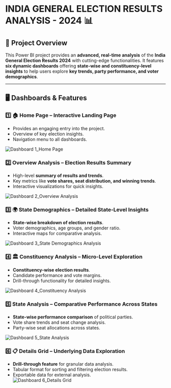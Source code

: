 # INDIA GENERAL ELECTION RESULTS ANALYSIS - 2024 📊  

## **🚀 Project Overview**  
This Power BI project provides an **advanced, real-time analysis** of the **India General Election Results 2024** with cutting-edge functionalities. It features **six dynamic dashboards** offering **state-wise and constituency-level insights** to help users explore **key trends, party performance, and voter demographics**.  

---

## **🖥️ Dashboards & Features**  

### **1️⃣ 🏠 Home Page – Interactive Landing Page**  
   - Provides an engaging entry into the project.  
   - Overview of key election insights.  
   - Navigation menu to all dashboards.
     
![Dashboard 1_Home Page](https://github.com/user-attachments/assets/2197f3d3-d8b6-4abc-bd27-a6537e07321c)


### **2️⃣ Overview Analysis – Election Results Summary**  
   - High-level **summary of results and trends**.  
   - Key metrics like **vote shares, seat distribution, and winning trends**.  
   - Interactive visualizations for quick insights.
     
![Dashboard 2_Overview Analysis](https://github.com/user-attachments/assets/67c9fe6b-a146-427d-9a02-660cf2f732ae)


### **3️⃣ 🌍 State Demographics – Detailed State-Level Insights**  
   - **State-wise breakdown of election results**.  
   - Voter demographics, age groups, and gender ratio.  
   - Interactive maps for comparative analysis.
     
![Dashboard 3_State Demographics Analysis](https://github.com/user-attachments/assets/5bce65ca-17b1-46cb-a50e-0f8a5e3fc186)

### **4️⃣ 🏛️ Constituency Analysis – Micro-Level Exploration**  
   - **Constituency-wise election results**.  
   - Candidate performance and vote margins.  
   - Drill-through functionality for detailed insights.
     
![Dashboard 4_Constituency Analysis](https://github.com/user-attachments/assets/a6d32b5e-38c0-430b-9828-5dd19e6520f0)


### **5️⃣ State Analysis – Comparative Performance Across States**  
   - **State-wise performance comparison** of political parties.  
   - Vote share trends and seat change analysis.  
   - Party-wise seat allocations across states.
     
![Dashboard 5_State Analysis](https://github.com/user-attachments/assets/35f09437-73b9-44bf-8e83-11dd5329dd3e)


### **6️⃣ 📋 Details Grid – Underlying Data Exploration**  
   - **Drill-through feature** for granular data analysis.  
   - Tabular format for sorting and filtering election results.  
   - Exportable data for external analysis.  
![Dashboard 6_Details Grid](https://github.com/user-attachments/assets/cdc8b947-5c86-4eb1-a159-a1716c396530)

